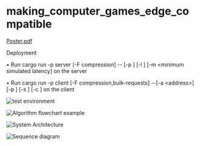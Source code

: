 # making_computer_games_edge_compatible
[Poster.pdf](https://github.com/harunerkurt/making_computer_games_edge_compatible/files/11682668/Poster.pdf)

Deployment

• Run cargo run -p server [-F compression] -- [-p <port>] [-l <mean simulated latency>] [-m <minimum simulated latency] on the server
                       
• Run cargo run -p client [-F compression,bulk-requests] --[-a \<address>] [-p <port>] [-s <spawn period>] [-c <max ball count>] on the client


![test environment](https://github.com/harunerkurt/making_computer_games_edge_compatible/assets/49256548/bee0bc9e-6a34-4fbd-a8d2-0592d4f59107)

![Algorithm flowchart example](https://github.com/harunerkurt/making_computer_games_edge_compatible/assets/49256548/40dd8df3-31d7-4cd6-b0e2-9e684cd6a980)

![System Architecture](https://github.com/harunerkurt/making_computer_games_edge_compatible/assets/49256548/3f2f3708-ff61-4e57-8a9e-42ae8ca98f6d)

![Sequence diagram](https://github.com/harunerkurt/making_computer_games_edge_compatible/assets/49256548/3ffa2596-94aa-4710-afb8-92ced548ba1a)
